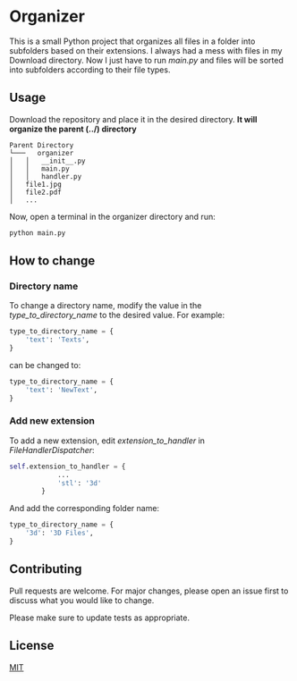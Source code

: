 # Organizer

This is a small Python project that organizes all files in a folder into subfolders based on their extensions. I always had a mess with files in my Download directory. Now I just have to run *main.py* and files will be sorted into subfolders according to their file types.


## Usage

Download the repository and place it in the desired directory. **It will organize the parent (../) directory**
```
Parent Directory
└───   organizer
│   │   __init__.py
│   │   main.py
│   │   handler.py
│   file1.jpg
│   file2.pdf
│   ...
```

Now, open a terminal in the organizer directory and run:
```bash
python main.py
```

## How to change
### Directory name
To change a directory name, modify the value in the *type_to_directory_name* to the desired value. For example:
```python
type_to_directory_name = {
    'text': 'Texts',
}
```
can be changed to:
```python
type_to_directory_name = {
    'text': 'NewText',
}
```
### Add new extension
To add a new extension, edit *extension_to_handler* in *FileHandlerDispatcher*: 
```python
self.extension_to_handler = {
            ...
            'stl': '3d'
        }
```
And add the corresponding folder name:
```python
type_to_directory_name = {
    '3d': '3D Files',
}
```
## Contributing

Pull requests are welcome. For major changes, please open an issue first
to discuss what you would like to change.

Please make sure to update tests as appropriate.

## License

[MIT](https://choosealicense.com/licenses/mit/)